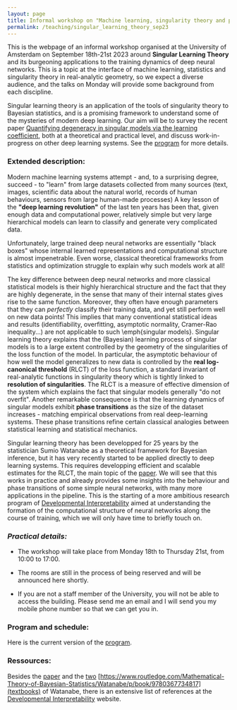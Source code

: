 ```yaml
---
layout: page
title: Informal workshop on "Machine learning, singularity theory and phase transitions"
permalink: /teaching/singular_learning_theory_sep23
---
```


This is the webpage of an informal workshop organised at the University of Amsterdam on September 18th-21st 2023 around **Singular Learning Theory** and its burgeoning applications to the training dynamics of deep neural networks. This is a topic at the interface of machine learning, statistics and singularity theory in real-analytic geometry, so we expect a diverse audience, and the talks on Monday will provide some background from each discipline.

Singular learning theory is an application of the tools of singularity theory to Bayesian statistics, and is a promising framework to understand some of the mysteries of modern deep learning. Our aim will be to survey the recent paper [Quantifying degeneracy in singular models via the learning coefficient](https://arxiv.org/abs/2308.12108), both at a theoretical and practical level, and discuss work-in-progress on other deep learning systems. See the [program](/organisation/SLT/slt-amsterdam-sep23-program.pdf) for more details.

### Extended description:

Modern machine learning systems attempt - and, to a surprising degree, succeed - to "learn" from large datasets collected from many sources (text, images, scientific data about the natural world, records of human behaviours, sensors from large human-made processes) A key lesson of the **"deep learning revolution"** of the last ten years has been that, given enough data and computational power, relatively simple but very large hierarchical models can learn to classify and generate very complicated data.

Unfortunately, large trained deep neural networks are essentially "black boxes" whose internal learned representations and computational structure is almost impenetrable. Even worse, classical theoretical frameworks from statistics and optimization struggle to explain why such models work at all!

The key difference between deep neural networks and more classical statistical models is their highly hierarchical structure and the fact that they are highly degenerate, in the sense that many of their internal states gives rise to the same function. Moreover, they often have enough parameters that they can *perfectly* classify their training data, and yet still perform well on new data points! This implies that many conventional statistical ideas and results (identifiability, overfitting, asymptotic normality, Cramer-Rao inequality...) are not applicable to such \emph{singular models}. Singular learning theory explains that the (Bayesian) learning process of singular models is to a large extent controlled by the geometry of the singularities of the loss function of the model. In particular, the asymptotic behaviour of how well the model generalizes to new data is controlled by
the **real log-canonical threshold** (RLCT) of the loss function, a standard invariant of real-analytic functions in singularity theory which is tightly linked to **resolution of singularities**. The RLCT is a measure of effective dimension of the system which explains the fact that singular models generally "do not overfit". Another remarkable consequence is that the learning dynamics of singular models exhibit **phase transitions** as the size of the dataset increases - matching empirical observations from real deep-learning systems. These phase transitions refine certain classical analogies between statistical learning and statistical mechanics.

Singular learning theory has been developped for 25 years by the statistician Sumio Watanabe as a theoretical framework for Bayesian inference, but it has very recently started to be applied directly to deep learning systems. This requires developping efficient and scalable estimates for the RLCT, the main topic of the [paper](https://arxiv.org/abs/2308.12108). We will see that this works in practice and already provides some insights into the behaviour and phase transitions of some simple neural networks, with many more applications in the pipeline. This is the starting of a more ambitious research program of [Developmental Interpretability](https://devinterp.com/) aimed at understanding the formation of the computational structure of neural networks along the course of training, which we will only have time to briefly touch on.


### _Practical details:_

- The workshop will take place from Monday 18th to Thursday 21st, from 10:00 to 17:00.

- The rooms are still in the process of being reserved and will be announced here shortly.

- If you are not a staff member of the University, you will not be able to access the building. Please send me an email and I will send you my mobile phone number so that we can get you in.

### Program and schedule:

Here is the current version of the [program](/organisation/SLT/slt-amsterdam-sep23-program.pdf).

### Ressources:

Besides the [paper](https://arxiv.org/abs/2308.12108) and the [two](https://www.cambridge.org/core/books/algebraic-geometry-and-statistical-learning-theory/9C8FD1BDC817E2FC79117C7F41544A3A) [https://www.routledge.com/Mathematical-Theory-of-Bayesian-Statistics/Watanabe/p/book/9780367734817](textbooks) of Watanabe, there is an extensive list of references at the [Developmental Interpretability](https://devinterp.com/resources) website.
